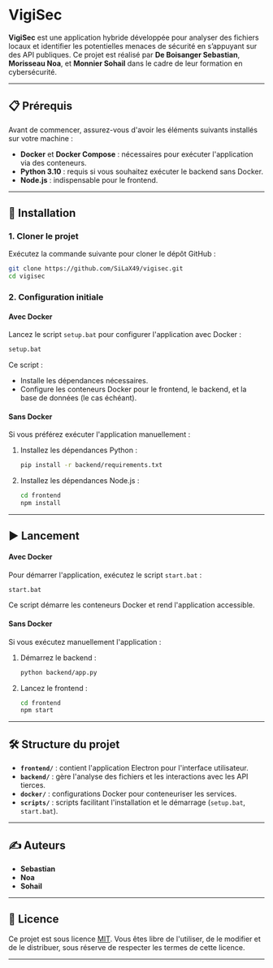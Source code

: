 # VigiSec

**VigiSec** est une application hybride développée pour analyser des fichiers locaux et identifier les potentielles menaces de sécurité en s’appuyant sur des API publiques. Ce projet est réalisé par **De Boisanger Sebastian**, **Morisseau Noa**, et **Monnier Sohail** dans le cadre de leur formation en cybersécurité.

---

## 📋 Prérequis

Avant de commencer, assurez-vous d'avoir les éléments suivants installés sur votre machine :

- **Docker** et **Docker Compose** : nécessaires pour exécuter l'application via des conteneurs.
- **Python 3.10** : requis si vous souhaitez exécuter le backend sans Docker.
- **Node.js** : indispensable pour le frontend.

---

## 🚀 Installation

### 1. Cloner le projet
Exécutez la commande suivante pour cloner le dépôt GitHub :
```bash
git clone https://github.com/SiLaX49/vigisec.git
cd vigisec
```

### 2. Configuration initiale

#### Avec Docker
Lancez le script `setup.bat` pour configurer l'application avec Docker :
```bash
setup.bat
```
Ce script :
- Installe les dépendances nécessaires.
- Configure les conteneurs Docker pour le frontend, le backend, et la base de données (le cas échéant).

#### Sans Docker
Si vous préférez exécuter l'application manuellement :
1. Installez les dépendances Python :
   ```bash
   pip install -r backend/requirements.txt
   ```
2. Installez les dépendances Node.js :
   ```bash
   cd frontend
   npm install
   ```

---

## ▶️ Lancement

#### Avec Docker
Pour démarrer l'application, exécutez le script `start.bat` :
```bash
start.bat
```
Ce script démarre les conteneurs Docker et rend l'application accessible.

#### Sans Docker
Si vous exécutez manuellement l'application :
1. Démarrez le backend :
   ```bash
   python backend/app.py
   ```
2. Lancez le frontend :
   ```bash
   cd frontend
   npm start
   ```

---

## 🛠️ Structure du projet

- **`frontend/`** : contient l'application Electron pour l'interface utilisateur.
- **`backend/`** : gère l'analyse des fichiers et les interactions avec les API tierces.
- **`docker/`** : configurations Docker pour conteneuriser les services.
- **`scripts/`** : scripts facilitant l'installation et le démarrage (`setup.bat`, `start.bat`).

---

## ✍️ Auteurs

- **Sebastian**
- **Noa**
- **Sohail**

---

## 📄 Licence

Ce projet est sous licence [MIT](LICENSE). Vous êtes libre de l'utiliser, de le modifier et de le distribuer, sous réserve de respecter les termes de cette licence.

---
